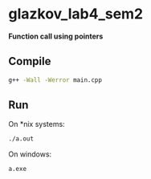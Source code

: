 # glazkov_lab4_sem2
**Function call using pointers**

## Compile
```bash
g++ -Wall -Werror main.cpp
```

## Run
On *nix systems:
```bash
./a.out
```

On windows:
```bash
a.exe
```
